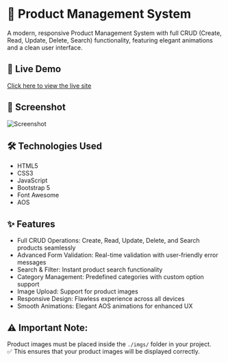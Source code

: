 # 🚀 Product Management System 

A modern, responsive Product Management System with full CRUD (Create, Read, Update, Delete, Search) functionality, featuring elegant animations and a clean user interface.

## 🚀 Live Demo

[Click here to view the live site](https://asmaa-abdo22.github.io/Product-Management-System/)

## 📸 Screenshot

![Screenshot](https://github.com/user-attachments/assets/207522a4-1d71-4296-8b7c-22c17cce46a2)

## 🛠️ Technologies Used

- HTML5
- CSS3
- JavaScript 
- Bootstrap 5
- Font Awesome
- AOS 
  
## ✨ Features

- Full CRUD Operations: Create, Read, Update, Delete, and Search products seamlessly
- Advanced Form Validation: Real-time validation with user-friendly error messages
- Search & Filter: Instant product search functionality
- Category Management: Predefined categories with custom option support
- Image Upload: Support for product images
- Responsive Design: Flawless experience across all devices
- Smooth Animations: Elegant AOS animations for enhanced UX

## ⚠️ Important Note:  
 Product images must be placed inside the `./imgs/` folder in your project.  
 ✅ This ensures that your product images will be displayed correctly.
